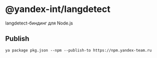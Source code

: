 # @yandex-int/langdetect

langdetect-биндинг для Node.js


## Publish

```(bash)
ya package pkg.json --npm --publish-to https://npm.yandex-team.ru
```
